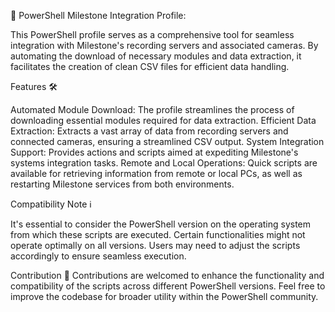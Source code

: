 🚀 PowerShell Milestone Integration Profile:

This PowerShell profile serves as a comprehensive tool for seamless integration with Milestone's recording servers and associated cameras. By automating the download of necessary modules and data extraction, it facilitates the creation of clean CSV files for efficient data handling.

Features 🛠️


Automated Module Download: The profile streamlines the process of downloading essential modules required for data extraction.
Efficient Data Extraction: Extracts a vast array of data from recording servers and connected cameras, ensuring a streamlined CSV output.
System Integration Support: Provides actions and scripts aimed at expediting Milestone's systems integration tasks.
Remote and Local Operations: Quick scripts are available for retrieving information from remote or local PCs, as well as restarting Milestone services from both environments.

Compatibility Note ℹ️


It's essential to consider the PowerShell version on the operating system from which these scripts are executed. Certain functionalities might not operate optimally on all versions. Users may need to adjust the scripts accordingly to ensure seamless execution.


Contribution 🤝
Contributions are welcomed to enhance the functionality and compatibility of the scripts across different PowerShell versions. Feel free to improve the codebase for broader utility within the PowerShell community.
